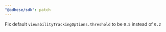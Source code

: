 ```yaml
---
"@adhese/sdk": patch
---
```


Fix default `viewabilityTrackingOptions.threshold` to be `0.5` instead of `0.2`
